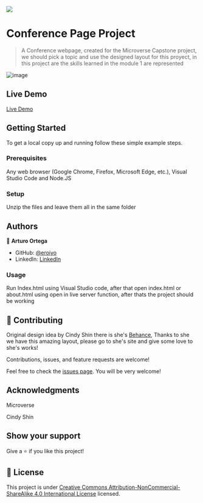![](https://img.shields.io/badge/Microverse-blueviolet)

# Conference Page Project

> A Conference webpage, created for the Microverse Capstone project, we should pick a topic and use the designed layout for this proyect, in this project are the skills learned in the module 1 are represented

![image](https://user-images.githubusercontent.com/59938389/124193958-b82ef700-da95-11eb-84c4-ba30a70c07f8.png)

## Live Demo

[Live Demo](https://eroiyo.github.io/Conference-Web/)

## Getting Started

To get a local copy up and running follow these simple example steps.

### Prerequisites

Any web browser (Google Chrome, Firefox, Microsoft Edge, etc.), Visual Studio Code and Node.JS

### Setup

Unzip the files and leave them all in the same folder

## Authors

👤 **Arturo Ortega**

- GitHub: [@eroiyo](https://github.com/eroiyo)
- LinkedIn: [LinkedIn](https://www.linkedin.com/in/carlos-arturo-ortega-guanipa-39a1a5204/)

### Usage

Run Index.html using Visual Studio code, after that open index.html or about.html using open in live server function, after thats the project should be working

## 🤝 Contributing

Original design idea by Cindy Shin there is she's [Behance](https://www.behance.net/gallery/29845175/CC-Global-Summit-2015), Thanks to she we have this amazing layout, please go to she's site and give some love to she's works!

Contributions, issues, and feature requests are welcome!

Feel free to check the [issues page](https://github.com/eroiyo/Conference-Web/issues).
You will be very welcome!

## Acknowledgments

Microverse

Cindy Shin

## Show your support

Give a ⭐️ if you like this project!

## 📝 License

This project is under [Creative Commons Attribution-NonCommercial-ShareAlike 4.0 International License](http://creativecommons.org/licenses/by-nc-sa/4.0/") licensed.

